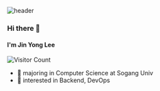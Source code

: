 ![header](https://capsule-render.vercel.app/api?color=gradient&type=waving&height=120&customColorList=3)
### Hi there 👋
#### I'm Jin Yong Lee

![Visitor Count](https://hits.cspc.me/widget/profile/dfd0916c-74c8-4d6b-bf96-3720042b6b4e)

 - 📖  majoring in Computer Science at Sogang Univ
 - 🔭  interested in Backend, DevOps

